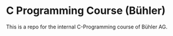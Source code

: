 # C Programming Course (Bühler)

This is a repo for the internal C-Programming course of Bühler AG.

